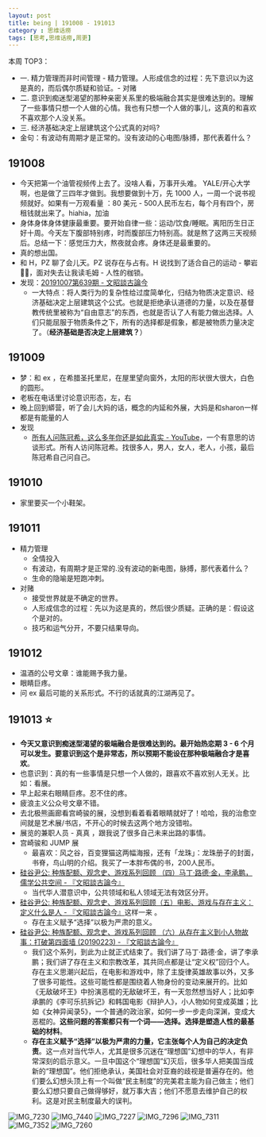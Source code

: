 ```yaml
---
layout: post
title: being | 191008 - 191013
category : 思维话痨
tags: [思考,思维话痨,周更]
---
```


本周 TOP3：
- 一. 精力管理而非时间管理 - 精力管理。人形成信念的过程：先下意识以为这是真的，而后偶尔质疑和验证。- 对赌
- 二. 意识到痴迷型渴望的那种亲密关系里的极端融合其实是很难达到的。理解了一些事情只想一个人做的心情。我也有只想一个人做的事儿，这真的和喜欢不喜欢那个人没关系。
- 三. 经济基础决定上层建筑这个公式真的对吗?
- 金句：有波动有周期才是正常的。没有波动的心电图/脉搏，那代表着什么？

  
##  191008
- 今天把第一个油管视频传上去了。没啥人看，万事开头难。 YALE/开心大学啊，也是做了三四年才做到。我想要做到十万，先 1000 人，一周一个说书视频就好。如果有一万观看量 ：80 美元 - 500人民币左右，每个月有四个，房租钱就出来了。hiahia，加油
- 身体身体身体健康最重要。要开始自律一些：运动/饮食/睡眠。离阳历生日正好十周。今天左下腹部特别疼，时而腹部压力特别高。就是熬了这两三天视频后。总结一下：感觉压力大，熬夜就会疼。身体还是最重要的。
- 真的想出国。
- 和 H，PZ 聊了会儿天。PZ 说存在与占有。H 说找到了适合自己的运动 - 攀岩🧗‍♂️，面对失去让我读毛姆 - 人性的枷锁。
- 发现：[20191007第639期 - 文昭談古論今](https://www.wenzhao.ca/2019/10/07/%e7%81%ab%e7%ae%ad%e9%98%9f%e7%bb%8f%e7%90%86%e6%8c%ba%e9%a6%99%e6%b8%af%e8%a2%ab%e9%80%bc%e9%81%93%e6%ad%89%ef%bc%8c%e4%ba%ba%e5%a4%a7%e5%a7%94%e5%91%98%e9%95%bf%e5%ba%a7%e9%a9%be/)
    - 一大特点：将人类行为的复杂性给过度简单化，归结为物质决定意识、经济基础决定上层建筑这个公式。也就是拒绝承认道德的力量，以及在基督教传统里被称为“自由意志”的东西，也就是否认了人有能力做出选择。人们只能屈服于物质条件之下，所有的选择都是假象，都是被物质力量决定了。（**经济基础是否决定上层建筑？**）

## 191009
- 梦：和 ex ，在希腊圣托里尼，在屋里望向窗外，太阳的形状很大很大，白色的圆形。
- 老板在电话里讨论意识形态，左，右
- 晚上回到蟒营，听了会儿大妈的话，概念的内延和外展，大妈是和sharon一样都是有能量的人
- 发现
    - [所有人问陈冠希，这么多年你还是如此真实 - YouTube](https://www.youtube.com/watch?v=EWhrrXgk00g)，一个有意思的访谈形式。所有人访问陈冠希。找很多人，男人，女人，老人，小孩，最后陈冠希自己问自己。
    
##  191010
- 家里要买一个小鞋架。

## 191011
- 精力管理
  - 全情投入
  - 有波动，有周期才是正常的.没有波动的新电图，脉搏，那代表着什么？
  - 生命的隐喻是短跑冲刺。
- 对赌
  - 接受世界就是不确定的世界。
  - 人形成信念的过程：先以为这是真的，然后很少质疑。正确的是：假设这个是对的。
  - 技巧和运气分开，不要只结果导向。 
   
## 191012
  - 温酒的公号文章：谁能赐予我力量。
  - 眼睛巨疼。
  - 问 ex 最后可能的关系形式。不行的话就真的江湖再见了。
  
## 191013 ⭐️
  - **今天又意识到痴迷型渴望的极端融合是很难达到的。最开始热恋期 3 - 6 个月可以发生。要意识到这个是非常态，所以预期不能设在那种极端融合才是喜欢**。
  - 也意识到：真的有一些事情是只想一个人做的，跟喜欢不喜欢别人无关。比如：看展。
  - 早上起来右眼睛巨疼。忍不住的疼。
  - 疲浪主义公众号文章不错。
  - 去北极熊画廊看宫崎骏的展，没想到看着看着眼睛就好了！哈哈，我的治愈空间就是艺术展/书店，不开心的时候去这两个地方没错啦。
  - 展览的兼职人员 - 真真 ，跟我说了很多自己未来出路的事情。
  - 宫崎骏和 JUMP 展
    - 最喜欢：风之谷，百变狸猫这两幅海报，还有「龙珠」：龙珠册子的封面，书脊，鸟山明的介绍。我买了一本胖布偶的书，200人民币。
  - [硅谷尹公: 种族配额、观念史、游戏系列回顾 （四）马丁·路德·金，李承鹏，儒学公共空间 - 『文昭談古論今』](https://www.wenzhao.ca/2019/02/09/%e7%a1%85%e8%b0%b7%e5%b0%b9%e5%85%ac-%e7%a7%8d%e6%97%8f%e9%85%8d%e9%a2%9d%e3%80%81%e8%a7%82%e5%bf%b5%e5%8f%b2%e3%80%81%e6%b8%b8%e6%88%8f%e7%b3%bb%e5%88%97%e5%9b%9e%e9%a1%be-%ef%bc%88%e5%9b%9b/)
    - 当代华人潜意识中，公共领域和私人领域无法有效区分开。
  - [硅谷尹公: 种族配额、观念史、游戏系列回顾（五）电影、游戏与存在主义：定义什么是人 - 『文昭談古論今』](https://www.wenzhao.ca/2019/02/16/%e7%a1%85%e8%b0%b7%e5%b0%b9%e5%85%ac-%e7%a7%8d%e6%97%8f%e9%85%8d%e9%a2%9d%e3%80%81%e8%a7%82%e5%bf%b5%e5%8f%b2%e3%80%81%e6%b8%b8%e6%88%8f%e7%b3%bb%e5%88%97%e5%9b%9e%e9%a1%be%ef%bc%88%e4%ba%94%ef%bc%89/)这样一来 。
    - 存在主义赋予“选择”以极为严肃的意义。
  - [硅谷尹公: 种族配额、观念史、游戏系列回顾 （六）从存在主义到小人物故事：打破第四面墙 (20190223) - 『文昭談古論今』](https://www.wenzhao.ca/2019/02/23/%e7%a1%85%e8%b0%b7%e5%b0%b9%e5%85%ac-%e7%a7%8d%e6%97%8f%e9%85%8d%e9%a2%9d%e3%80%81%e8%a7%82%e5%bf%b5%e5%8f%b2%e3%80%81%e6%b8%b8%e6%88%8f%e7%b3%bb%e5%88%97%e5%9b%9e%e9%a1%be-%ef%bc%88%e5%85%ad/)
    - 我们这个系列，到此为止就正式结束了。我们讲了马丁·路德·金，讲了李承鹏；我们讲了存在主义和宗教改革，其共同点都是让“定义权”回归个人。存在主义思潮兴起后，在电影和游戏中，除了主旋律英雄故事以外，又多了很多可能性。这些可能性都是围绕着人物身份的变动来展开的。比如《无敌破坏王》中扮演恶棍的无敌破坏王，有一天忽然想当好人；比如李承鹏的《李可乐抗拆记》和韩国电影《辩护人》，小人物如何变成英雄；比如《女神异闻录5》，一个普通的政治家，如何一步一步走向深渊，变成大恶棍的。**这些问题的答案都只有一个词——选择。选择是塑造人性的最基础的材料**。
    - **存在主义赋予“选择”以极为严肃的力量，它主张每个人为自己的决定负责**。这一点对当代华人，尤其是很多沉迷在“理想国”幻想中的华人，有非常深刻的启示意义。一旦中国这个“理想国”幻灭后，很多华人把美国当成新的“理想国”。他们拒绝承认，美国社会对亚裔的歧视是普遍存在的。他们要么幻想头顶上有一个叫做“民主制度”的完美君主能为自己做主；他们要么幻想只要自己做得够好，就万事大吉；他们不愿意去维护自己的权利。这是对民主制度最大的误判。
    
![IMG_7230](https://user-images.githubusercontent.com/20737239/66832876-54952b00-ef8d-11e9-8e74-67dc0d597be6.jpg)
![IMG_7440](https://user-images.githubusercontent.com/20737239/66832319-4692da80-ef8c-11e9-917d-6b2ebb869a54.jpg)
![IMG_7227](https://user-images.githubusercontent.com/20737239/66832878-55c65800-ef8d-11e9-822f-fa40b5b50332.jpg)
![IMG_7296](https://user-images.githubusercontent.com/20737239/66832877-552dc180-ef8d-11e9-838c-612cf4f0e7c5.jpg)
![IMG_7311](https://user-images.githubusercontent.com/20737239/66832882-57901b80-ef8d-11e9-919f-968041927881.jpg)
![IMG_7352](https://user-images.githubusercontent.com/20737239/66832322-472b7100-ef8c-11e9-9a70-37b222bb3cdc.jpg)
![IMG_7260](https://user-images.githubusercontent.com/20737239/66832881-565eee80-ef8d-11e9-9688-f7d794301377.jpg)

